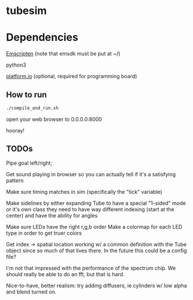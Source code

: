 # tubesim

# Dependencies

[Emscripten](https://emscripten.org/docs/getting_started/downloads.html) (note that emsdk must be put at ~/)

python3

[platform.io](https://platformio.org/) (optional, required for programming board)


## How to run

```bash
./compile_and_run.sh
```

open your web browser to 0.0.0.0:8000

hooray!

## TODOs

Pipe goal left/right;

Get sound playing in browser so you can actually tell if it's a satisfying pattern

Make sure timing matches in sim (specifically the "tick" variable)

Make sidelines by either expanding Tube to have a special "1-sided" mode or it's own class
    they need to have way different indexing (start at the center) and have the ability for angles

Make sure LEDs have the right r,g,b order
    Make a colormap for each LED type in order to get truer colors

Get index -> spatial location working w/ a common definition with the Tube object since so much of that lives there. In the future this could be a config file?

I'm not that impressed with the performance of the spectrum chip. We should really be able to do an fft, but that is hard.

Nice-to-have, better realism: try adding diffusers, ie cylinders w/ low alpha and blend turned on.
